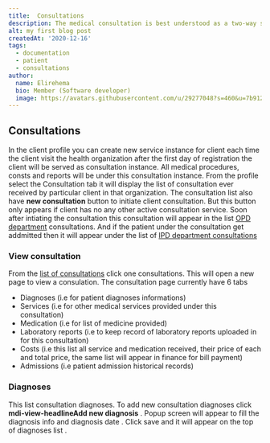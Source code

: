 ```yaml
---
title:  Consultations
description: The medical consultation is best understood as a two-way social interaction for a doctor to elicits information from the patient
alt: my first blog post
createdAt: '2020-12-16'
tags:
  - documentation
  - patient
  - consultations
author:
  name: Elirehema
  bio: Member (Software developer)
  image: https://avatars.githubusercontent.com/u/29277048?s=460&u=7b9129df86f037dc4fb021e22ecbf252f308e688&v=4
---
```



## Consultations 
In the client profile you can create new service instance for client each time the client visit the health organization after the first day of registration the client will be served as consultation instance. All medical procedures, consts and reports will be under this consultation instance. From the profile select the Consultation tab it will display the list of consultation ever received by particular client in that organization.   <c-image src="concultations.png" alt="Consultations list"></c-image>The consultation list also have  <strong class="button">new consultation</strong> button to initiate client consultation. But this button only appears if client has no any other active consultation service.  Soon after intiating the consultation this consultation will appear in the list  [OPD department](/docs/patients#opd-department) consultations. And if the patient under the consultation get addmitted then it will appear under the list of [IPD department consultations](/docs/patients#ipd-department) 

### View consultation
From the [list of consultations](/docs/patients#consultations) click one consultations. This will open a new page to view a consulation. 
  <c-image src="consultation.png" alt="View Consultation"></c-image> The consultation page currently have 6 tabs
- Diagnoses (i.e for patient diagnoses informations)
- Services (i.e for other medical services provided under this consultation)
- Medication (i.e for list of medicine provided)
- Laboratory reports (i.e to keep record of laboratory reports uploaded in for this consultation)
- Costs (i.e this list all service and medication received, their price of each and total price, the same list will appear in finance for bill payment)
- Admissions (i.e patient admission historical records)

### Diagnoses
This list consultation diagnoses. To add new consultation diagnoses click <strong class="button"><v-icon x-small color="white">mdi-view-headline</v-icon>Add new diagnosis</strong> . Popup screen will appear to fill the diagnosis info and diagnosis date <c-image src="diagnosis_form.png" alt="Add new diagnosis information"></c-image>. Click save and it will appear on the top of diagnoses list <c-image src="diagnoses-list.png" alt="Add new diagnosis information"></c-image>.